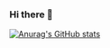 ### Hi there 👋

[![Anurag's GitHub stats](https://github-readme-stats.vercel.app/api?username=dmsadjt)](https://github.com/anuraghazra/github-readme-stats)


<!--
**dmsadjt/dmsadjt** is a ✨ _special_ ✨ repository because its `README.md` (this file) appears on your GitHub profile.

Here are some ideas to get you started:

- 🔭 I’m currently working on ...
- 🌱 I’m currently learning ...
- 👯 I’m looking to collaborate on ...
- 🤔 I’m looking for help with ...
- 💬 Ask me about ...
- 📫 How to reach me: ...
- 😄 Pronouns: ...
- ⚡ Fun fact: ...
-->

